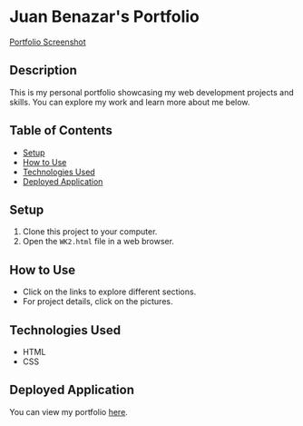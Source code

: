 # Juan Benazar's Portfolio

[Portfolio Screenshot](images/screenshot1.png)

## Description

This is my personal portfolio showcasing my web development projects and skills. You can explore my work and learn more about me below.

## Table of Contents

- [Setup](#setup)
- [How to Use](#how-to-use)
- [Technologies Used](#technologies-used)
- [Deployed Application](#deployed-application)

## Setup

1. Clone this project to your computer.
2. Open the `WK2.html` file in a web browser.

## How to Use

- Click on the links to explore different sections.
- For project details, click on the pictures.

## Technologies Used

- HTML
- CSS

## Deployed Application

You can view my portfolio [here](http://127.0.0.1:5500/WK2.html).

